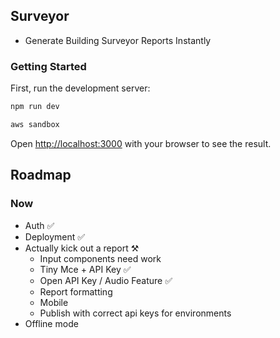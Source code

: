 ## Surveyor

- Generate Building Surveyor Reports Instantly

### Getting Started

First, run the development server:

```bash
npm run dev
```

```bash
aws sandbox
```

Open [http://localhost:3000](http://localhost:3000) with your browser to see the result.

## Roadmap

### Now

- Auth ✅
- Deployment ✅
- Actually kick out a report ⚒️
  - Input components need work
  - Tiny Mce + API Key ✅
  - Open API Key / Audio Feature ✅
  - Report formatting
  - Mobile
  - Publish with correct api keys for environments
- Offline mode


